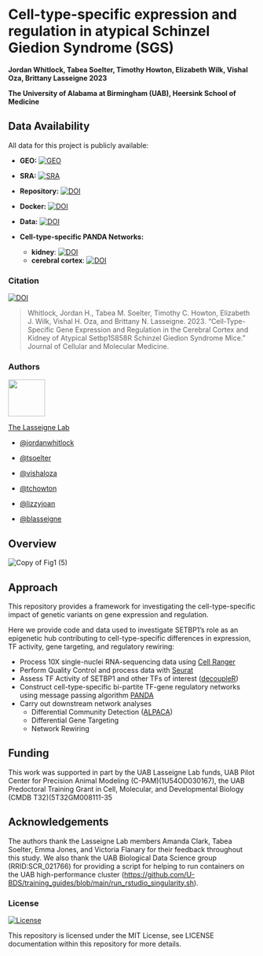 
# Cell-type-specific expression and regulation in atypical Schinzel Giedion Syndrome (SGS)

__Jordan Whitlock, Tabea Soelter, Timothy Howton, Elizabeth Wilk, Vishal Oza, Brittany Lasseigne 2023__


__The University of Alabama at Birmingham (UAB), Heersink School of Medicine__
## Data Availability

All data for this project is publicly available:

* __GEO:__ [![GEO](https://img.shields.io/badge/GEO-GSE237816-pink)](https://www.ncbi.nlm.nih.gov/geo/query/acc.cgi?acc=GSE237816)

* __SRA:__ [![SRA](https://img.shields.io/badge/SRA-PRJNA996862-purple)](https://www.ncbi.nlm.nih.gov/Traces/study/?acc=PRJNA996862&o=acc_s%3Aa)

* __Repository:__ [![DOI](https://zenodo.org/badge/DOI/10.5281/zenodo.8190948.svg)](https://doi.org/10.5281/zenodo.8190948)

* __Docker:__ [![DOI](https://zenodo.org/badge/DOI/10.5281/zenodo.8190923.svg)](https://doi.org/10.5281/zenodo.8190923)

* __Data:__ [![DOI](https://zenodo.org/badge/DOI/10.5281/zenodo.8192482.svg)](https://doi.org/10.5281/zenodo.8192482)

* __Cell-type-specific PANDA Networks:__
   * __kidney__: [![DOI](https://zenodo.org/badge/DOI/10.5281/zenodo.8199697.svg)](https://doi.org/10.5281/zenodo.8199697)
   * __cerebral cortex__: [![DOI](https://zenodo.org/badge/DOI/10.5281/zenodo.8199844.svg)](https://doi.org/10.5281/zenodo.8199844)

### Citation
[![DOI](https://img.shields.io/badge/DOI-JCMM-blue)](http://doi.org/10.1111/jcmm.18001)

> Whitlock, Jordan H., Tabea M. Soelter, Timothy C. Howton, Elizabeth J. Wilk, Vishal H. Oza, and Brittany N. Lasseigne. 2023. “Cell-Type-Specific Gene Expression and Regulation in the Cerebral Cortex and Kidney of Atypical Setbp1S858R Schinzel Giedion Syndrome Mice.” Journal of Cellular and Molecular Medicine.



### Authors 
<img src="https://www.lasseigne.org/img/main/lablogo.png" width="75" height="75">

[The Lasseigne Lab](https://www.lasseigne.org/)

- [@jordanwhitlock](https://github.com/jordanwhitlock)

- [@tsoelter](https://github.com/tsoelter)

- [@vishaloza](https://github.com/vishaloza)

- [@tchowton](https://github.com/tchowton)

- [@lizzyjoan](https://github.com/lizzyjoan)

- [@blasseigne](https://github.com/blasseigne) 

## Overview
![Copy of Fig1 (5)](https://github.com/lasseignelab/230227_JW_Setbp1Manuscript/assets/62023125/b120d83e-75f4-4bf4-a036-ad78e06828da)
   
## Approach

This repository provides a framework for investigating the cell-type-specific impact of genetic variants on gene expression and regulation.  

Here we provide code and data used to investigate SETBP1’s role as an epigenetic hub contributing to cell-type-specific differences in expression, TF activity, gene targeting, and regulatory rewiring: 

* Process 10X single-nuclei RNA-sequencing data using [Cell Ranger](https://support.10xgenomics.com/single-cell-gene-expression/software/pipelines/latest/what-is-cell-ranger)
* Perform Quality Control and process data with [Seurat](https://satijalab.org/seurat/)
* Assess TF Activity of SETBP1 and other TFs of interest ([decoupleR](https://saezlab.github.io/decoupleR/))
* Construct cell-type-specific bi-partite TF-gene regulatory networks using message passing algorithm [PANDA](https://netzoo.github.io/zooanimals/panda/)
* Carry out downstream network analyses 
    * Differential Community Detection ([ALPACA](https://netzoo.github.io/zooanimals/alpaca/))
    * Differential Gene Targeting
    * Network Rewiring
## Funding 

This work was supported in part by the UAB Lasseigne Lab funds, UAB Pilot Center for Precision Animal Modeling (C-PAM)(1U54OD030167), the UAB Predoctoral Training Grant in Cell, Molecular, and Developmental Biology (CMDB T32)(5T32GM008111-35

## Acknowledgements
The authors thank the Lasseigne Lab members Amanda Clark, Tabea Soelter, Emma Jones, and Victoria Flanary for their feedback throughout this study. We also thank the UAB Biological Data Science group (RRID:SCR_021766) for providing a script for helping to run containers on the UAB high-performance cluster (https://github.com/U-BDS/training_guides/blob/main/run_rstudio_singularity.sh).

### License
[![License](https://img.shields.io/badge/LICENSE-MIT_License-yellow)](https://github.com/lasseignelab/230227_JW_Setbp1Manuscript/blob/main/LICENSE) 

This repository is licensed under the MIT License, see LICENSE documentation within this repository for more details.


